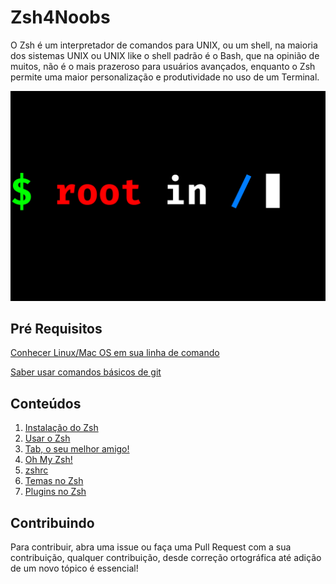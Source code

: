 # Zsh4Noobs

O Zsh é um interpretador de comandos para UNIX, ou um shell, na maioria dos sistemas UNIX ou UNIX like o shell padrão é o Bash, que na opinião de muitos, não é o mais prazeroso para usuários avançados,  enquanto o Zsh permite uma maior personalização e produtividade no uso de um Terminal.

![Logo](assets/logo.png)

## Pré Requisitos

[Conhecer Linux/Mac OS em sua linha de comando](https://github.com/lucashe4rt/linux4noobs)

[Saber usar comandos básicos de git](https://github.com/danielhe4rt/git4noobs)

## Conteúdos

1. [Instalação do Zsh](contents/instalacao/README.md)
2. [Usar o Zsh](contents/usando-zsh/README.md)
3. [Tab, o seu melhor amigo!](contents/tab/README.md)
4. [Oh My Zsh!](contents/ohmyzsh/README.md)
5. [zshrc](contents/zshrc/README.md)
6. [Temas no Zsh](contents/temas/README.md)
7. [Plugins no Zsh](contents/plugins/README.md)

## Contribuindo

Para contribuir, abra uma issue ou faça uma Pull Request com a sua contribuição, qualquer contribuição, desde correção ortográfica até adição de um novo tópico é essencial!

